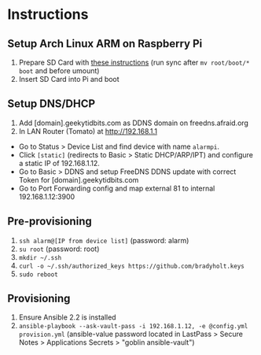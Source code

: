 # Instructions

## Setup Arch Linux ARM on Raspberry Pi

1. Prepare SD Card with [these instructions](https://archlinuxarm.org/platforms/armv6/raspberry-pi) (run sync after `mv root/boot/* boot` and before umount)
2. Insert SD Card into Pi and boot

## Setup DNS/DHCP

1. Add [domain].geekytidbits.com as DDNS domain on freedns.afraid.org
2. In LAN Router (Tomato) at http://192.168.1.1
 - Go to Status > Device List and find device with name `alarmpi`.
 - Click `[static]` (redirects to Basic > Static DHCP/ARP/IPT) and configure a static IP of 192.168.1.12.
 - Go to Basic > DDNS and setup FreeDNS DDNS update with correct Token for [domain].geekytidbits.com
 - Go to Port Forwarding config and map external 81 to internal 192.168.1.12:3900

## Pre-provisioning

1. `ssh alarm@[IP from device list]` (password: alarm)
2. `su root` (password: root)
3. `mkdir ~/.ssh`
4. `curl -o ~/.ssh/authorized_keys https://github.com/bradyholt.keys`
5. `sudo reboot`

## Provisioning

1. Ensure Ansible 2.2 is installed
2. `ansible-playbook --ask-vault-pass -i 192.168.1.12, -e @config.yml provision.yml` (ansible-value password located in LastPass > Secure Notes > Applications Secrets > "goblin ansible-vault")
 
